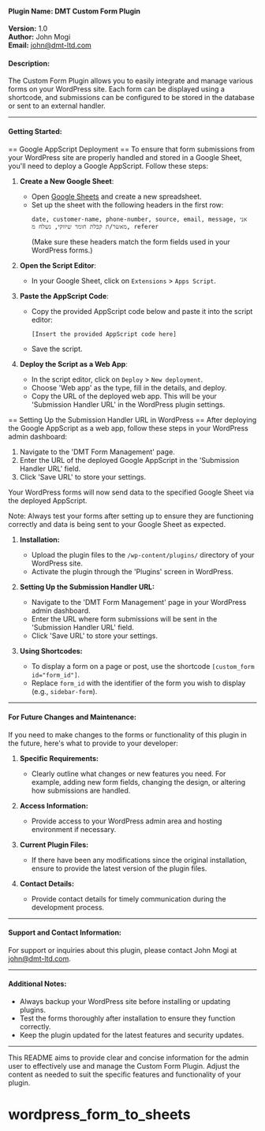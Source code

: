 #### Plugin Name: DMT Custom Form Plugin

**Version:** 1.0  
**Author:** John Mogi  
**Email:** john@dmt-ltd.com

#### Description:

The Custom Form Plugin allows you to easily integrate and manage various forms on your WordPress site. Each form can be displayed using a shortcode, and submissions can be configured to be stored in the database or sent to an external handler.

---

#### Getting Started:

== Google AppScript Deployment ==
To ensure that form submissions from your WordPress site are properly handled and stored in a Google Sheet, you'll need to deploy a Google AppScript. Follow these steps:

1. **Create a New Google Sheet**:
   - Open [Google Sheets](https://sheets.google.com) and create a new spreadsheet.
   - Set up the sheet with the following headers in the first row:
     ```
     date, customer-name, phone-number, source, email, message, אני מאשר/ת קבלת חומר שיווקי, נשלח מ, referer
     ```
     (Make sure these headers match the form fields used in your WordPress forms.)

2. **Open the Script Editor**:
   - In your Google Sheet, click on `Extensions` > `Apps Script`.

3. **Paste the AppScript Code**:
   - Copy the provided AppScript code below and paste it into the script editor:
     ```javascript
     [Insert the provided AppScript code here]
     ```
   - Save the script.

4. **Deploy the Script as a Web App**:
   - In the script editor, click on `Deploy` > `New deployment`.
   - Choose 'Web app' as the type, fill in the details, and deploy.
   - Copy the URL of the deployed web app. This will be your 'Submission Handler URL' in the WordPress plugin settings.

== Setting Up the Submission Handler URL in WordPress ==
After deploying the Google AppScript as a web app, follow these steps in your WordPress admin dashboard:

1. Navigate to the 'DMT Form Management' page.
2. Enter the URL of the deployed Google AppScript in the 'Submission Handler URL' field.
3. Click 'Save URL' to store your settings.

Your WordPress forms will now send data to the specified Google Sheet via the deployed AppScript.

Note: Always test your forms after setting up to ensure they are functioning correctly and data is being sent to your Google Sheet as expected.


1. **Installation:**

   - Upload the plugin files to the `/wp-content/plugins/` directory of your WordPress site.
   - Activate the plugin through the 'Plugins' screen in WordPress.

2. **Setting Up the Submission Handler URL:**

   - Navigate to the 'DMT Form Management' page in your WordPress admin dashboard.
   - Enter the URL where form submissions will be sent in the 'Submission Handler URL' field.
   - Click 'Save URL' to store your settings.

3. **Using Shortcodes:**
   - To display a form on a page or post, use the shortcode `[custom_form id="form_id"]`.
   - Replace `form_id` with the identifier of the form you wish to display (e.g., `sidebar-form`).

---

#### For Future Changes and Maintenance:

If you need to make changes to the forms or functionality of this plugin in the future, here's what to provide to your developer:

1. **Specific Requirements:**

   - Clearly outline what changes or new features you need. For example, adding new form fields, changing the design, or altering how submissions are handled.

2. **Access Information:**

   - Provide access to your WordPress admin area and hosting environment if necessary.

3. **Current Plugin Files:**

   - If there have been any modifications since the original installation, ensure to provide the latest version of the plugin files.

4. **Contact Details:**
   - Provide contact details for timely communication during the development process.

---

#### Support and Contact Information:

For support or inquiries about this plugin, please contact John Mogi at john@dmt-ltd.com.

---

#### Additional Notes:

- Always backup your WordPress site before installing or updating plugins.
- Test the forms thoroughly after installation to ensure they function correctly.
- Keep the plugin updated for the latest features and security updates.

---

This README aims to provide clear and concise information for the admin user to effectively use and manage the Custom Form Plugin. Adjust the content as needed to suit the specific features and functionality of your plugin.
# wordpress_form_to_sheets
